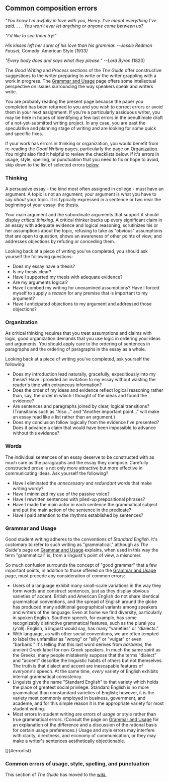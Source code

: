 Common composition errors
-------------------------

*"You know I'm awfully in love with you, Henry. I've meant everything
I've said. . . . You won't ever let anything or anyone come between
us?*

*"I'd like to see them try!"*

*His kisses left her surer of his love than his grammar.*
*--Jessie Redmon Fauset,* Comedy: American Style *(1933)*

*"Every body does and says what they please."
--Lord Byron* (1820)

The *Good Writing* and *Process* sections of the *The Guide* offer
constructive suggestions to the writer preparing to write or the writer
grappling with a work in progress. The [Grammar and
Usage](?pg=topics/grammarusage.html) page offers some intellectual
perspective on issues surrounding the way speakers speak and writers
write.

You are probably reading the present page because the paper you
completed has been returned to you and you wish to correct errors or
avoid them in your next assignment. If you're a particularly assiduous
writer, you may be here in hopes of identifying a few last errors in the
penultimate draft of a not-yet-submitted writing project. In any case,
you are past the speculative and planning stage of writing and are
looking for some quick and specific fixes.

If your work has errors in thinking or organization, you would benefit
from re-reading the *Good Writing* pages, particularly the page on
[Organization](?pg=topics/organization.html). You might also find it
helpful to review the checklists below. If it's errors in usage, style,
spelling, or punctuation that you need to fix or hope to avoid, skip
down to the list of selected errors [below](#errorlist).

### Thinking

A persuasive essay - the kind most often assigned in college - must have
an argument. A topic is not an argument; your argument is what you have
to say *about* your topic. It is typically expressed in a sentence or
two near the beginning of your essay: the
[thesis](?pg=topics/organization.html#thesis).

Your main argument and the subordinate arguments that support it should
display *critical thinking.* A critical thinker backs up every
significant claim in an essay with adequate evidence and logical
reasoning; scrutinizes his or her assumptions about the topic, refusing
to take as "obvious" assumptions that are open to question; shows an
awareness of other points of view; and addresses objections by refuting
or conceding them.

Looking back at a piece of writing you've completed, you should ask
yourself the following questions:

-   Does my essay have a thesis?
-   Is my thesis clear?
-   Have I supported my thesis with adequate evidence?
-   Are my arguments logical?
-   Have I combed my writing for unexamined assumptions? Have I forced
    myself to supply a *reason* for any premise that is important to my
    argument?
-   Have I anticipated objections to my argument and addressed those
    objections?

### Organization

As critical thinking requires that you treat assumptions and claims with
logic, good organization demands that you use logic in ordering your
ideas and arguments. You should apply care to the ordering of sentences
in paragraphs and the ordering of paragraphs in the essay as a whole.

Looking back at a piece of writing you've completed, ask yourself the
following:

-   Does my introduction lead naturally, gracefully, expeditiously into
    my thesis? Have I provided an invitation to my essay without wasting
    the reader's time with extraneous information?
-   Does the order of my ideas and evidence reflect logical reasoning
    rather than, say, the order in which I thought of the ideas and
    found the evidence?
-   Are sentences and paragraphs joined by clear, logical transitions?
    (Transitions such as "Also..." and "Another important point..." will
    make an essay read like a list rather than an argument.)
-   Does my conclusion follow logically from the evidence I've
    presented? Does it advance a claim that would have been impossible
    to advance without this evidence?

### Words

The individual sentences of an essay deserve to be constructed with as
much care as the paragraphs and the essay they compose. Carefully
constructed prose is not only more attractive but more effective in
communicating ideas. Ask yourself the following?

-   Have I eliminated the *unnecessary* and *redundant* words that make
    writing wordy?
-   Have I minimized my use of the passive voice?
-   Have I rewritten sentences with piled-up prepositional phrases?
-   Have I made the main actor in each sentence the grammatical subject
    and put the main action of the sentence in the predicate?
-   Have I paid attention to the rhythms established by sentences?

### Grammar and Usage

Good student writing adheres to the conventions of *Standard English.*
It's customary to refer to such writing as "grammatical," although as
*The Guide*'s page on [Grammar and Usage](?pg=topics/grammarusage.html)
explains, when used in this way the term "grammatical" is, from a
linguist's point of view, a misnomer.

So much confusion surrounds the concept of "good grammar" that a few
important points, in addition to those offered on the [Grammar and
Usage](?pg=topics/grammarusage.html) page, must precede any
consideration of common errors:

-   Users of a language exhibit many small-scale variations in the way
    they form words and construct sentences, just as they display
    obvious varieties of accent. British and American English do not
    share identical grammatical conventions, and the spread of English
    around the globe has produced many additional geographical variants
    among speakers and writers of the language. Even at home we find
    diversity, particularly in spoken English. Southern speech, for
    example, has some recognizably distinctive grammatical features,
    such as the plural you (*y'all*). English, a linguist would say, has
    many "varieties" or "dialects."
-   With language, as with other social conventions, we are often
    tempted to label the unfamiliar as "wrong" or "silly" or "vulgar" or
    even "barbaric." It's telling that this last word derives from
    *bárbaros,* the ancient Greek label for non-Greek speakers. In much
    the same spirit as the Greeks, many people mistakenly suppose that
    the terms "dialect" and "accent" describe the linguistic habits of
    others but not themselves. The truth is that dialect and accent are
    inescapable features of *everyone's* speech. At the same time,
    *every* variety of English exhibits internal grammatical
    consistency.
-   Linguists give the name "Standard English" to that variety which
    holds the place of greatest social privilege. Standard English is no
    more grammatical than nonstandard varieties of English; however, it
    is the variety most commonly employed in business, government, and
    academe, and for this simple reason it is the appropriate variety
    for most student writing.
-   Most errors in student writing are errors of *usage* or style rather
    than true grammatical errors. (Consult the page on [Grammar and
    Usage](?pg=topics/grammarusage.html) for an explanation of the
    difference and a discussion of the rational basis for certain usage
    preferences.) Usage and style errors may interfere with clarity,
    directness, and economy of communication, or they may make a
    writer's sentences aesthetically objectionable.

[]{#errorlist}

### Common errors of usage, style, spelling, and punctuation

This section of *The Guide* has moved to the
[wiki.](http://wiki.geneseo.edu/x/AgC6Ag)
